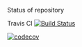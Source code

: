 Status of repository

Travis CI [![Build Status](https://travis-ci.org/uglyoldbob/web-admin.svg?branch=master)](https://travis-ci.org/uglyoldbob/web-admin)

[![codecov](https://codecov.io/gh/uglyoldbob/web-admin/branch/master/graph/badge.svg)](https://codecov.io/gh/uglyoldbob/web-admin)
